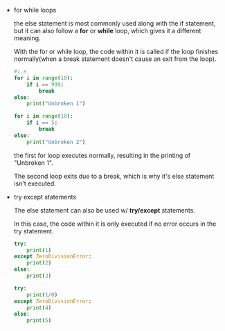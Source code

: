 -   for while loops
    
    the else statement is most commonly used along with the if statement, but it can also follow a **for** or **while** loop, which gives it a different meaning.
    
    With the for or while loop, the code within it is called if the loop finishes normally(when a break statement doesn't cause an exit from the loop).
    
    ```python
    #i.e.
    for i in range(10):
    	if i == 999:
    		break
    else:
    	print("Unbroken 1")
    
    for i in range(10):
    	if i == 5:
    		break
    else:
    	print("Unbroken 2")
    ```
    
    the first for loop executes normally, resulting in the printing of "Unbroken 1".
    
    The second loop exits due to a break, which is why it's else statement isn't executed.
    
-   try except statements
    
    The else statement can also be used w/ **try/except** statements.
    
    In this case, the code within it is only executed if no error occurs in the try statement.
    
    ```python
    try:
    	print(1)
    except ZeroDivisionError:
    	print(2)
    else:
    	print(3)
    
    try:
    	print(1/0)
    except ZeroDivisionError:
    	print(4)
    else:
    	print(5)
    ```